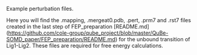 Example perturbation files.

Here you will find the .mapping, .mergeat0.pdb, .pert, .prm7 and .rst7 files created in the last step of FEP_preparation [README.md] (https://github.com/cole-group/qube_project/blob/master/QuBe-SOMD_paper/FEP_preparation/README.md) for the unbound transition of Lig1-Lig2.
These files are required for free energy calculations.
